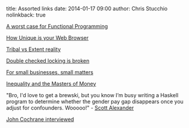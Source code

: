 title: Assorted links
date: 2014-01-17 09:00
author: Chris Stucchio
nolinkback: true





[A worst case for Functional Programming](http://prog21.dadgum.com/189.html)

[How Unique is your Web Browser](https://panopticlick.eff.org/browser-uniqueness.pdf)

[Tribal vs Extent reality](http://noahpinionblog.blogspot.co.uk/2014/01/tribal-reality-and-extant-reality.html)

[Double checked locking is broken](http://www.cs.umd.edu/~pugh/java/memoryModel/DoubleCheckedLocking.html)

[For small businesses, small matters](http://www.bloomberg.com/news/2014-01-08/for-small-businesses-small-matters.html)

[Inequality and the Masters of Money](http://marginalrevolution.com/marginalrevolution/2014/01/inequality-and-the-masters-of-money.html?utm_source=feedburner&utm_medium=feed&utm_campaign=Feed%3A+marginalrevolution%2Ffeed+%28Marginal+Revolution%29)

"Bro, I'd love to get a brewski, but you know I’m busy writing a Haskell program to determine whether the gender pay gap disappears once you adjust for confounders. Wooooo!" - [Scott Alexander](http://slatestarcodex.com/2014/01/15/ten-things-i-want-to-stop-seeing-on-the-internet-in-2014/)

[John Cochrane interviewed](https://www.richmondfed.org/publications/research/econ_focus/2013/q3/full_interview.cfm)


